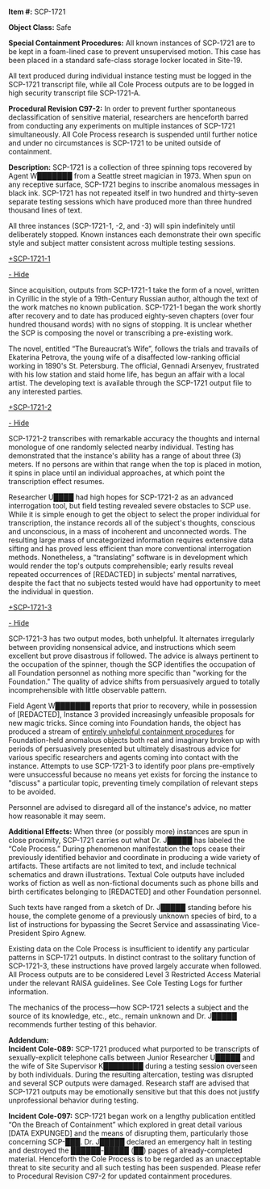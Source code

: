 **Item #:** SCP-1721

**Object Class:** Safe

**Special Containment Procedures:** All known instances of SCP-1721 are to be kept in a foam-lined case to prevent unsupervised motion. This case has been placed in a standard safe-class storage locker located in Site-19.

All text produced during individual instance testing must be logged in the SCP-1721 transcript file, while all Cole Process outputs are to be logged in high security transcript file SCP-1721-A.

**Procedural Revision C97-2:** In order to prevent further spontaneous declassification of sensitive material, researchers are henceforth barred from conducting any experiments on multiple instances of SCP-1721 simultaneously. All Cole Process research is suspended until further notice and under no circumstances is SCP-1721 to be united outside of containment.

**Description:** SCP-1721 is a collection of three spinning tops recovered by Agent W███████ from a Seattle street magician in 1973. When spun on any receptive surface, SCP-1721 begins to inscribe anomalous messages in black ink. SCP-1721 has not repeated itself in two hundred and thirty-seven separate testing sessions which have produced more than three hundred thousand lines of text.

All three instances (SCP-1721-1, -2, and -3) will spin indefinitely until deliberately stopped. Known instances each demonstrate their own specific style and subject matter consistent across multiple testing sessions.

[+SCP-1721-1](javascript:;)

[\- Hide](javascript:;)

Since acquisition, outputs from SCP-1721-1 take the form of a novel, written in Cyrillic in the style of a 19th-Century Russian author, although the text of the work matches no known publication. SCP-1721-1 began the work shortly after recovery and to date has produced eighty-seven chapters (over four hundred thousand words) with no signs of stopping. It is unclear whether the SCP is composing the novel or transcribing a pre-existing work.

The novel, entitled “The Bureaucrat’s Wife”, follows the trials and travails of Ekaterina Petrova, the young wife of a disaffected low-ranking official working in 1890's St. Petersburg. The official, Gennadi Arsenyev, frustrated with his low station and staid home life, has begun an affair with a local artist. The developing text is available through the SCP-1721 output file to any interested parties.

[+SCP-1721-2](javascript:;)

[\- Hide](javascript:;)

SCP-1721-2 transcribes with remarkable accuracy the thoughts and internal monologue of one randomly selected nearby individual. Testing has demonstrated that the instance's ability has a range of about three (3) meters. If no persons are within that range when the top is placed in motion, it spins in place until an individual approaches, at which point the transcription effect resumes.

Researcher U████ had high hopes for SCP-1721-2 as an advanced interrogation tool, but field testing revealed severe obstacles to SCP use. While it is simple enough to get the object to select the proper individual for transcription, the instance records all of the subject's thoughts, conscious and unconscious, in a mass of incoherent and unconnected words. The resulting large mass of uncategorized information requires extensive data sifting and has proved less efficient than more conventional interrogation methods. Nonetheless, a “translating” software is in development which would render the top's outputs comprehensible; early results reveal repeated occurrences of \[REDACTED\] in subjects' mental narratives, despite the fact that no subjects tested would have had opportunity to meet the individual in question.

[+SCP-1721-3](javascript:;)

[\- Hide](javascript:;)

SCP-1721-3 has two output modes, both unhelpful. It alternates irregularly between providing nonsensical advice, and instructions which seem excellent but prove disastrous if followed. The advice is always pertinent to the occupation of the spinner, though the SCP identifies the occupation of all Foundation personnel as nothing more specific than "working for the Foundation." The quality of advice shifts from persuasively argued to totally incomprehensible with little observable pattern.

Field Agent W███████ reports that prior to recovery, while in possession of \[REDACTED\], Instance 3 provided increasingly unfeasible proposals for new magic tricks. Since coming into Foundation hands, the object has produced a stream of [entirely unhelpful containment procedures](/scp-2305) for Foundation-held anomalous objects both real and imaginary broken up with periods of persuasively presented but ultimately disastrous advice for various specific researchers and agents coming into contact with the instance. Attempts to use SCP-1721-3 to identify poor plans pre-emptively were unsuccessful because no means yet exists for forcing the instance to "discuss" a particular topic, preventing timely compilation of relevant steps to be avoided.

Personnel are advised to disregard all of the instance's advice, no matter how reasonable it may seem.

**Additional Effects:** When three (or possibly more) instances are spun in close proximity, SCP-1721 carries out what Dr. J█████ has labeled the “Cole Process.” During phenomenon manifestation the tops cease their previously identified behavior and coordinate in producing a wide variety of artifacts. These artifacts are not limited to text, and include technical schematics and drawn illustrations. Textual Cole outputs have included works of fiction as well as non-fictional documents such as phone bills and birth certificates belonging to \[REDACTED\] and other Foundation personnel.

Such texts have ranged from a sketch of Dr. J█████ standing before his house, the complete genome of a previously unknown species of bird, to a list of instructions for bypassing the Secret Service and assassinating Vice-President Spiro Agnew.

Existing data on the Cole Process is insufficient to identify any particular patterns in SCP-1721 outputs. In distinct contrast to the solitary function of SCP-1721-3, these instructions have proved largely accurate when followed. All Process outputs are to be considered Level 3 Restricted Access Material under the relevant RAISA guidelines. See Cole Testing Logs for further information.

The mechanics of the process—how SCP-1721 selects a subject and the source of its knowledge, etc., etc., remain unknown and Dr. J█████ recommends further testing of this behavior.

**Addendum:**  
**Incident Cole-089:** SCP-1721 produced what purported to be transcripts of sexually-explicit telephone calls between Junior Researcher U█████ and the wife of Site Supervisor K████████ during a testing session overseen by both individuals. During the resulting altercation, testing was disrupted and several SCP outputs were damaged. Research staff are advised that SCP-1721 outputs may be emotionally sensitive but that this does not justify unprofessional behavior during testing.

**Incident Cole-097:** SCP-1721 began work on a lengthy publication entitled “On the Breach of Containment” which explored in great detail various \[DATA EXPUNGED\] and the means of disrupting them, particularly those concerning SCP-███. Dr. J█████ declared an emergency halt in testing and destroyed the ██████-█████ (██) pages of already-completed material. Henceforth the Cole Process is to be regarded as an unacceptable threat to site security and all such testing has been suspended. Please refer to Procedural Revision C97-2 for updated containment procedures.